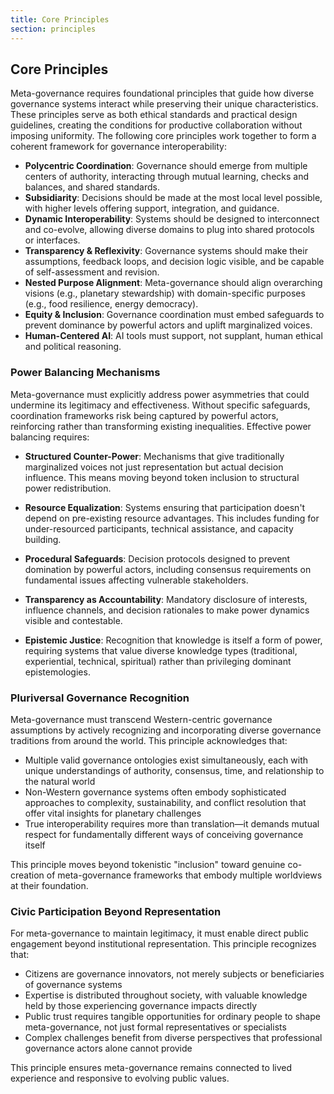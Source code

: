 ```yaml
---
title: Core Principles
section: principles
---
```


## Core Principles

Meta-governance requires foundational principles that guide how diverse governance systems interact while preserving their unique characteristics. These principles serve as both ethical standards and practical design guidelines, creating the conditions for productive collaboration without imposing uniformity. The following core principles work together to form a coherent framework for governance interoperability:

- **Polycentric Coordination**: Governance should emerge from multiple centers of authority, interacting through mutual learning, checks and balances, and shared standards.
- **Subsidiarity**: Decisions should be made at the most local level possible, with higher levels offering support, integration, and guidance.
- **Dynamic Interoperability**: Systems should be designed to interconnect and co-evolve, allowing diverse domains to plug into shared protocols or interfaces.
- **Transparency & Reflexivity**: Governance systems should make their assumptions, feedback loops, and decision logic visible, and be capable of self-assessment and revision.
- **Nested Purpose Alignment**: Meta-governance should align overarching visions (e.g., planetary stewardship) with domain-specific purposes (e.g., food resilience, energy democracy).
- **Equity & Inclusion**: Governance coordination must embed safeguards to prevent dominance by powerful actors and uplift marginalized voices.
- **Human-Centered AI**: AI tools must support, not supplant, human ethical and political reasoning.

### Power Balancing Mechanisms

Meta-governance must explicitly address power asymmetries that could undermine its legitimacy and effectiveness. Without specific safeguards, coordination frameworks risk being captured by powerful actors, reinforcing rather than transforming existing inequalities. Effective power balancing requires:

- **Structured Counter-Power**: Mechanisms that give traditionally marginalized voices not just representation but actual decision influence. This means moving beyond token inclusion to structural power redistribution.

- **Resource Equalization**: Systems ensuring that participation doesn't depend on pre-existing resource advantages. This includes funding for under-resourced participants, technical assistance, and capacity building.

- **Procedural Safeguards**: Decision protocols designed to prevent domination by powerful actors, including consensus requirements on fundamental issues affecting vulnerable stakeholders.

- **Transparency as Accountability**: Mandatory disclosure of interests, influence channels, and decision rationales to make power dynamics visible and contestable.

- **Epistemic Justice**: Recognition that knowledge is itself a form of power, requiring systems that value diverse knowledge types (traditional, experiential, technical, spiritual) rather than privileging dominant epistemologies.

### Pluriversal Governance Recognition

Meta-governance must transcend Western-centric governance assumptions by actively recognizing and incorporating diverse governance traditions from around the world. This principle acknowledges that:

- Multiple valid governance ontologies exist simultaneously, each with unique understandings of authority, consensus, time, and relationship to the natural world
- Non-Western governance systems often embody sophisticated approaches to complexity, sustainability, and conflict resolution that offer vital insights for planetary challenges
- True interoperability requires more than translation—it demands mutual respect for fundamentally different ways of conceiving governance itself

This principle moves beyond tokenistic "inclusion" toward genuine co-creation of meta-governance frameworks that embody multiple worldviews at their foundation.

### Civic Participation Beyond Representation

For meta-governance to maintain legitimacy, it must enable direct public engagement beyond institutional representation. This principle recognizes that:

- Citizens are governance innovators, not merely subjects or beneficiaries of governance systems
- Expertise is distributed throughout society, with valuable knowledge held by those experiencing governance impacts directly
- Public trust requires tangible opportunities for ordinary people to shape meta-governance, not just formal representatives or specialists
- Complex challenges benefit from diverse perspectives that professional governance actors alone cannot provide

This principle ensures meta-governance remains connected to lived experience and responsive to evolving public values.

